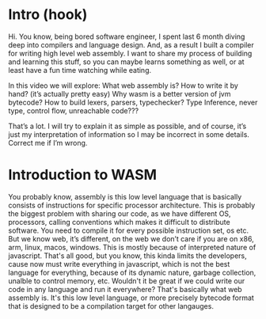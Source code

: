 # Intro (hook)

Hi. You know, being bored software engineer, I spent last 6 month diving deep into compilers and language design. And, as a result I built a compiler for writing high level web assembly. I want to share my process of building and learning this stuff, so you can maybe learns something as well, or at least have a fun time watching while eating.

In this video we will explore:
What web assembly is?
How to write it by hand? (it’s actually pretty easy)
Why wasm is a better version of jvm bytecode?
How to build lexers, parsers, typechecker?
Type Inference, never type, control flow, unreachable code???

That’s a lot. I will try to explain it as simple as possible, and of course, it’s just my interpretation of information so I may be incorrect in some details. Correct me if I’m wrong.

# Introduction to WASM

You probably know, assembly is this low level language that is basically consists of instructions for specific processor architecture. This is probably the biggest problem with sharing our code, as we have different OS, processors, calling conventions which makes it difficult to distribute software. You need to compile it for every possible instruction set, os etc. But we know web, it’s different, on the web we don’t care if you are on x86, arm, linux, macos, windows. This is mostly because of interpreted nature of javascript. That's all good, but you know, this kinda limits the developers, cause now must write everything in javascript, which is not the best language for everything, because of its dynamic nature, garbage collection, unalble to control memory, etc. Wouldn't it be great if we could write our code in any language and run it everywhere? That's basically what web assembly is. It's this low level language, or more precisely bytecode format that is designed to be a compilation target for other langauges.
